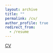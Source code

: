 ```yaml
---
layout: archive
title: ""
permalink: /cv/
author_profile: true
redirect_from:
  - /resume
---
```


[CV](/BaikunLengCV.pdf)


                                              

